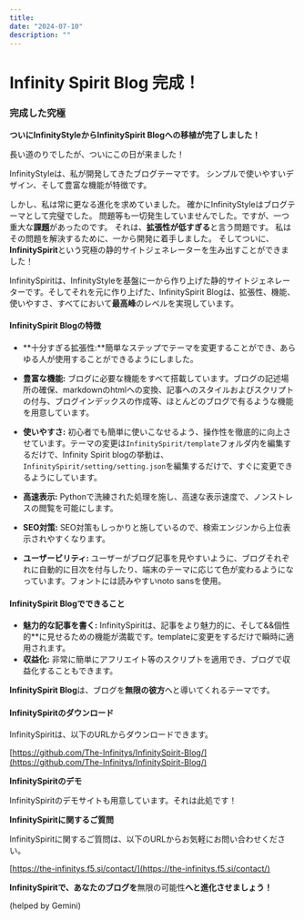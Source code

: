 ```yaml
---
title: 
date: "2024-07-10"
description: ""
---
```


# Infinity Spirit Blog 完成！
### 完成した究極

**ついにInfinityStyleからInfinitySpirit Blogへの移植が完了しました！**

長い道のりでしたが、ついにこの日が来ました！

InfinityStyleは、私が開発してきたブログテーマです。
シンプルで使いやすいデザイン、そして豊富な機能が特徴です。

しかし、私は常に更なる進化を求めていました。
確かにInfinityStyleはブログテーマとして完璧でした。
問題等も一切発生していませんでした。ですが、一つ重大な**課題**があったのです。
それは、**拡張性が低すぎる**と言う問題です。
私はその問題を解決するために、一から開発に着手しました。
そしてついに、**InfinitySpirit**という究極の静的サイトジェネレーターを生み出すことができました！

InfinitySpiritは、InfinityStyleを基盤に一から作り上げた静的サイトジェネレーターです。そしてそれを元に作り上げた、InfinitySpirit Blogは、拡張性、機能、使いやすさ、すべてにおいて**最高峰**のレベルを実現しています。

#### InfinitySpirit Blogの特徴

* **十分すぎる拡張性:**簡単なステップでテーマを変更することができ、あらゆる人が使用することができるようにしました。

* **豊富な機能:** ブログに必要な機能をすべて搭載しています。ブログの記述場所の確保、markdownのhtmlへの変換、記事へのスタイルおよびスクリプトの付与、ブログインデックスの作成等、ほとんどのブログで有るような機能を用意しています。

* **使いやすさ:** 初心者でも簡単に使いこなせるよう、操作性を徹底的に向上させています。テーマの変更は`InfinitySpirit/template`フォルダ内を編集するだけで、Infinity Spirit blogの挙動は、`InfinitySpirit/setting/setting.json`を編集するだけで、すぐに変更できるようにしています。

* **高速表示:** Pythonで洗練された処理を施し、高速な表示速度で、ノンストレスの閲覧を可能にします。
* **SEO対策:** SEO対策もしっかりと施しているので、検索エンジンから上位表示されやすくなります。
* **ユーザービリティ:** ユーザーがブログ記事を見やすいように、ブログそれぞれに自動的に目次を付与したり、端末のテーマに応じて色が変わるようになっています。フォントには読みやすいnoto sansを使用。

#### InfinitySpirit Blogでできること

* **魅力的な記事を書く:** InfinitySpiritは、記事をより魅力的に、そして&&個性的**に見せるための機能が満載です。templateに変更をするだけで瞬時に適用されます。
* **収益化:** 非常に簡単にアフリエイト等のスクリプトを適用でき、ブログで収益化することもできます。

**InfinitySpirit Blog**は、ブログを**無限の彼方**へと導いてくれるテーマです。

#### InfinitySpiritのダウンロード

InfinitySpiritは、以下のURLからダウンロードできます。

[https://github.com/The-Infinitys/InfinitySpirit-Blog/](https://github.com/The-Infinitys/InfinitySpirit-Blog/)

**InfinitySpiritのデモ**

InfinitySpiritのデモサイトも用意しています。それは此処です！

**InfinitySpiritに関するご質問**

InfinitySpiritに関するご質問は、以下のURLからお気軽にお問い合わせください。

[https://the-infinitys.f5.si/contact/](https://the-infinitys.f5.si/contact/)

**InfinitySpiritで、あなたのブログを**無限の可能性**へと進化させましょう！**

(helped by Gemini)


